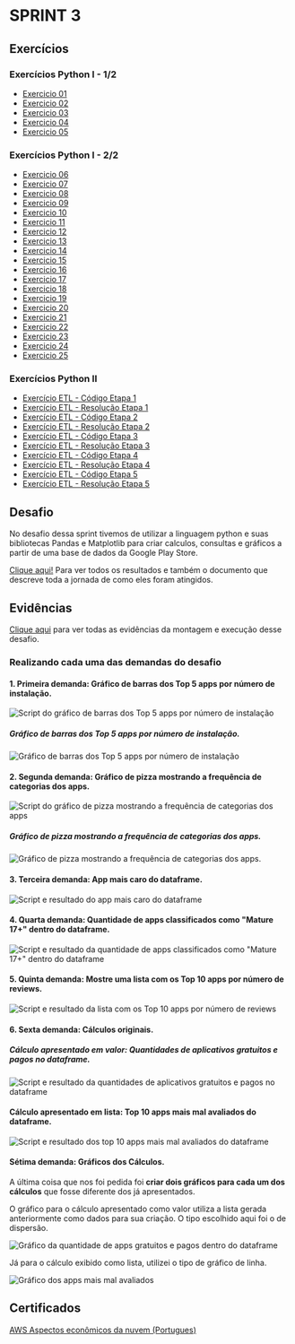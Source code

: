 # SPRINT 3

## Exercícios

### Exercícios Python I - 1/2
- [Exercicio 01](exercicios/ex01-parte1.png)
- [Exercicio 02](exercicios/ex02-parte1.png)
- [Exercicio 03](exercicios/ex03-parte1.png)
- [Exercicio 04](exercicios/ex04-parte1.png)
- [Exercicio 05](exercicios/ex05-parte1.png)

### Exercícios Python I - 2/2
- [Exercicio 06](exercicios/ex06-parte6.png)
- [Exercicio 07](exercicios/ex07-parte7.png)
- [Exercicio 08](exercicios/ex08-parte7.png)
- [Exercicio 09](exercicios/ex09-parte7.png)
- [Exercicio 10](exercicios/ex10-parte7.png)
- [Exercicio 11](exercicios/ex11-parte7.png)
- [Exercicio 12](exercicios/ex12-parte7.png)
- [Exercicio 13](exercicios/ex13-parte7.png)
- [Exercicio 14](exercicios/ex14-parte7.png)
- [Exercicio 15](exercicios/ex15-parte7.png)
- [Exercicio 16](exercicios/ex16-parte7.png)
- [Exercicio 17](exercicios/ex17-parte7.png)
- [Exercicio 18](exercicios/ex18-parte7.png)
- [Exercicio 19](exercicios/ex19-parte7.png)
- [Exercicio 20](exercicios/ex20-parte7.png)
- [Exercicio 21](exercicios/ex21-parte7.png)
- [Exercicio 22](exercicios/ex22-parte7.png)
- [Exercicio 23](exercicios/ex23-parte7.png)
- [Exercicio 24](exercicios/ex24-parte7.png)
- [Exercicio 25](exercicios/ex25-parte7.png)

### Exercícios Python II
- [Exercício ETL - Código Etapa 1](exercicios/exETL_etapa1_code.png)
- [Exercício ETL - Resolução Etapa 1](exercicios/exETL_etapa1_resolution.png)
- [Exercício ETL - Código Etapa 2](exercicios/exETL_etapa2_code.png)
- [Exercício ETL - Resolução Etapa 2](exercicios/exETL_etapa2_resolution.png)
- [Exercício ETL - Código Etapa 3](exercicios/exETL_etapa3_code.png)
- [Exercício ETL - Resolução Etapa 3](exercicios/exETL_etapa3_resolution.png)
- [Exercício ETL - Código Etapa 4](exercicios/exETL_etapa4_code.png)
- [Exercício ETL - Resolução Etapa 4](exercicios/exETL_etapa4_resolution.png)
- [Exercício ETL - Código Etapa 5](exercicios/exETL_etapa5_code.png)
- [Exercício ETL - Resolução Etapa 5](exercicios/exETL_etapa5_resolution.png)

## Desafio
No desafio dessa sprint tivemos de utilizar a linguagem python e suas bibliotecas Pandas e Matplotlib para criar calculos, consultas e gráficos a partir de uma base de dados da Google Play Store.

[Clique aqui!](desafio) Para ver todos os resultados e também o documento que descreve toda a jornada de como eles foram atingidos.

## Evidências
[Clique aqui](evidencias) para ver todas as evidências da montagem e execução desse desafio.

### Realizando cada uma das demandas do desafio

#### 1. Primeira demanda: Gráfico de barras dos Top 5 apps por número de instalação.

![Script do gráfico de barras dos Top 5 apps por número de instalação](evidencias/desafio-demanda1.png)

##### Gráfico de barras dos Top 5 apps por número de instalação.

![Gráfico de barras dos Top 5 apps por número de instalação](evidencias/grafico_top5_instalados.png)

#### 2. Segunda demanda: Gráfico de pizza mostrando a frequência de categorias dos apps.

![Script do gráfico de pizza mostrando a frequência de categorias dos apps](evidencias/desafio-demanda2.png)

##### Gráfico de pizza mostrando a frequência de categorias dos apps.

![Gráfico de pizza mostrando a frequência de categorias dos apps.](evidencias/grafico_frequencia_categorias.png)

#### 3. Terceira demanda: App mais caro do dataframe.

![Script e resultado do app mais caro do dataframe](evidencias/desafio-demanda3.png)

#### 4. Quarta demanda: Quantidade de apps classificados como "Mature 17+" dentro do dataframe.

![Script e resultado da quantidade de apps classificados como "Mature 17+" dentro do dataframe](evidencias/desafio-demanda4.png)

#### 5. Quinta demanda: Mostre uma lista com os Top 10 apps por número de reviews.

![Script e resultado da lista com os Top 10 apps por número de reviews](evidencias/desafio-demanda5.png)

#### 6. Sexta demanda: Cálculos originais.

##### Cálculo apresentado em valor: Quantidades de aplicativos gratuitos e pagos no dataframe.

![Script e resultado da quantidades de aplicativos gratuitos e pagos no dataframe](evidencias/desafio-demanda6.1.png)

#### Cálculo apresentado em lista: Top 10 apps mais mal avaliados do dataframe.

![Script e resultado dos top 10 apps mais mal avaliados do dataframe](evidencias/desafio-demanda6.2.png)

#### Sétima demanda: Gráficos dos Cálculos.
A última coisa que nos foi pedida foi **criar dois gráficos para cada um dos cálculos** que fosse diferente dos já apresentados.

O gráfico para o cálculo apresentado como valor utiliza a lista gerada anteriormente como dados para sua criação. O tipo escolhido aqui foi o de dispersão.

![Gráfico da quantidade de apps gratuitos e pagos dentro do dataframe](evidencias/grafico_quant_apps_pagos_e_gratuitos.png)

Já para o cálculo exibido como lista, utilizei o tipo de gráfico de linha.

![Gráfico dos apps mais mal avaliados](evidencias/grafico_top10_mais_mal_avaliados.png)


## Certificados

[AWS Aspectos econômicos da nuvem (Portugues)](certificados/AWS_Aspectos_econômicos_da_nuvem_(Portugues)_-_Certificate.pdf)

